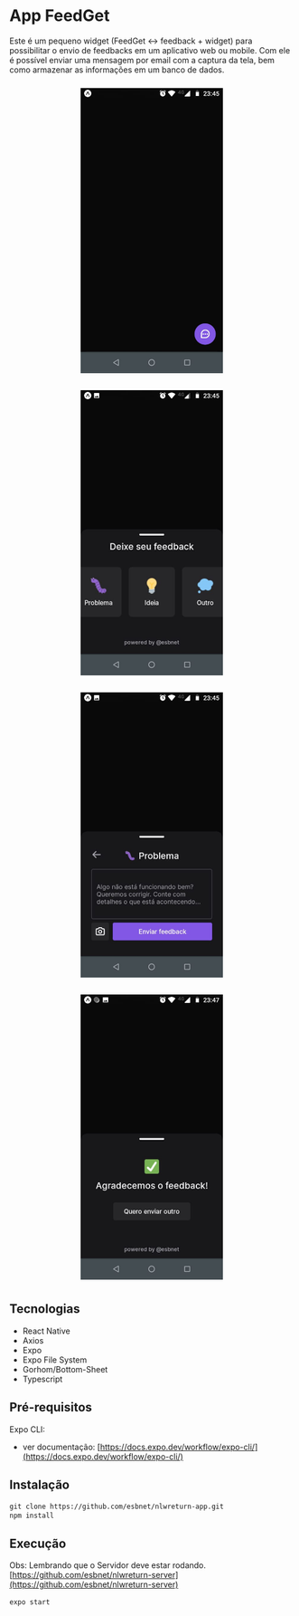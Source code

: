 # App FeedGet 

Este é um pequeno widget (FeedGet ↔  feedback + widget) para possibilitar o envio de feedbacks em um aplicativo web ou mobile. Com ele é possível enviar uma mensagem por email com a captura da tela, bem como armazenar as informações em um banco de dados.

<div style="display: flex; justify-content: center; flex-wrap: wrap; gap: 10px;">
  <img src="/doc/tela01.jpeg" style="width: 50%; margin: 10px">
  <img src="/doc/tela02.jpeg" style="width: 50%; margin: 10px">
  <img src="/doc/tela03.jpeg" style="width: 50%; margin: 10px">
  <img src="/doc/tela04.jpeg" style="width: 50%; margin: 10px">
</div>

## Tecnologias

- React Native
- Axios
- Expo
- Expo File System
- Gorhom/Bottom-Sheet
- Typescript

## Pré-requisitos

Expo CLI: 
  - ver documentação: [https://docs.expo.dev/workflow/expo-cli/](https://docs.expo.dev/workflow/expo-cli/)

## Instalação

```
git clone https://github.com/esbnet/nlwreturn-app.git
npm install
```

## Execução

Obs: Lembrando que o Servidor deve estar rodando. [https://github.com/esbnet/nlwreturn-server](https://github.com/esbnet/nlwreturn-server) 
```
expo start
```